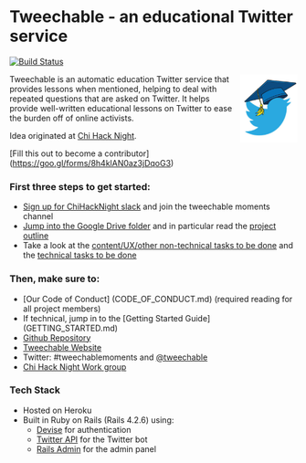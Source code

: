 # Tweechable - an educational Twitter service 
[![Build Status](https://travis-ci.org/Tweechable/tweechable_final.svg?branch=master)](https://travis-ci.org/Tweechable/tweechable_final)


<img src="app/assets/images/logo.jpg?raw=true" align="right" width="100" alt="Tweechable Logo">

Tweechable is an automatic education Twitter service that provides lessons when mentioned, helping to deal with repeated questions that are asked on Twitter. It helps provide well-written educational lessons on Twitter to ease the burden off of online activists. 

Idea originated at [Chi Hack Night](https://chihacknight.org/).

[Fill this out to become a contributor] (https://goo.gl/forms/8h4klAN0az3jDqoG3)

### First three steps to get started:
- [Sign up for ChiHackNight slack](slackme.chihacknight.org) and join the tweechable moments channel
- [Jump into the Google Drive folder](https://drive.google.com/drive/u/0/folders/0B5H_yPciI7lWalFxVklhZ0RfUDg) and in particular read the [project outline](https://docs.google.com/document/d/1GXd1CXhlMYkQ6x6Q8i89jkmfDV7VQPp6zpZitr5wdTE/edit)
- Take a look at the [content/UX/other non-technical tasks to be done](https://github.com/Tweechable/tweechable_final/projects/1) and the [technical tasks to be done](https://github.com/Tweechable/tweechable_final/issues)

### Then, make sure to:
- [Our Code of Conduct] (CODE_OF_CONDUCT.md) (required reading for all project members)
- If technical, jump in to the [Getting Started Guide] (GETTING_STARTED.md)
- [Github Repository](https://github.com/Tweechable/tweechable)
- [Tweechable Website](https://tweechable.herokuapp.com/)
- Twitter: #tweechablemoments and [@tweechable](https://twitter.com/tweechable)
- [Chi Hack Night Work group](https://chihacknight.org/breakouts.html)

### Tech Stack

 - Hosted on Heroku
 - Built in Ruby on Rails (Rails 4.2.6) using:
	- [Devise](https://github.com/plataformatec/devise) for authentication
 	- [Twitter API](https://github.com/sferik/twitter) for the Twitter bot
 	- [Rails Admin](https://github.com/sferik/rails_admin) for the admin panel
